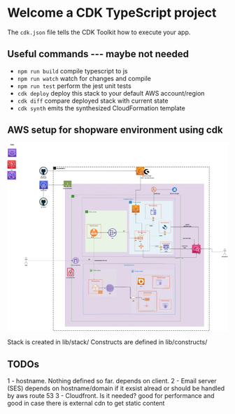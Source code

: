 # Welcome a CDK TypeScript project

The `cdk.json` file tells the CDK Toolkit how to execute your app.

## Useful commands --- maybe not needed

* `npm run build`   compile typescript to js
* `npm run watch`   watch for changes and compile
* `npm run test`    perform the jest unit tests
* `cdk deploy`      deploy this stack to your default AWS account/region
* `cdk diff`        compare deployed stack with current state
* `cdk synth`       emits the synthesized CloudFormation template


## AWS setup for shopware environment using cdk

![Screenshot](./docs/cdk%20ps.jpg)


Stack is created in lib/stack/
Constructs are defined in lib/constructs/

## TODOs
1 - hostname. Nothing defined so far. depends on client.
2 - Email server (SES) depends on hostname/domain if it exsist alread or should be handled by aws route 53
3 - Cloudfront. Is it needed? good for performance and good in case there is external cdn to get static content

